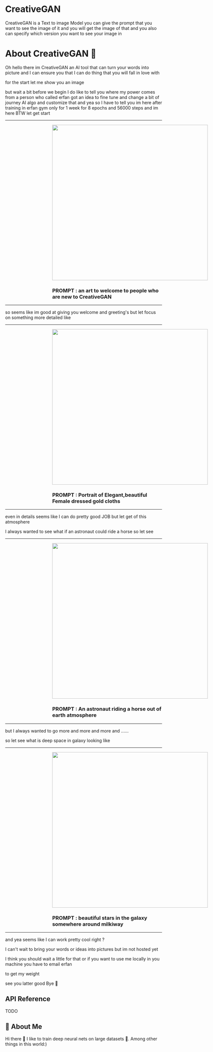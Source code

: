 # CreativeGAN

CreativeGAN is a Text to image Model you can give the prompt that you want to see the image of it and you will get the
image of that and you also can specify which version you want to see your image in

# About CreativeGAN 👋

Oh hello there im CreativeGAN
an AI tool that can turn your words into picture
and I can ensure you that I can do thing that you will fall in love with

for the start let me show you an image

but wait a bit before we begin I do like to tell you where my power comes from
a person who called erfan got an idea to fine tune and change a bit of journey
AI algo and customize that and yea so I have to tell you im here after training in erfan gym only for 1 week for
8 epochs and 56000 steps and im here BTW let get start


<div>
<hr>
<img style='margin-left: 30%' width='500' height='500' src='https://ai.motionnation.net/pics/r-welcome%20to%20creativeGan.png'/>


</div>
<h3 style="margin-left: 30%">PROMPT :  an art to welcome to people who are new to CreativeGAN</h3>
<hr>

so seems like im good at giving you welcome and greeting's but let focus on something more detailed like



<div>
<hr>
<img style='margin-left: 30%' width='500' height='500' src='https://ai.motionnation.net/pics/r-portrait%20of%20female%20draconian,%20intricate,%20elegant.png'/>


</div>
<h3 style="margin-left: 30%">PROMPT :  Portrait of Elegant,beautiful Female dressed gold cloths</h3>
<hr>

even in details seems like I can do pretty good JOB but let get of this atmosphere

I always wanted to see what if an astronaut could ride a horse so let see

<div>
<hr>
<img style='margin-left: 30%' width='500' height='500' src='https://ai.motionnation.net/pics/r-an%20astronaut%20riding%20a%20horse.png'/>


</div>
<h3 style="margin-left: 30%">PROMPT : An astronaut riding a horse out of earth atmosphere</h3>
<hr>

but I always wanted to go more and more and more and ......

so let see what is deep space in galaxy looking like 

<div>
<hr>
<img style='margin-left: 30%' width='500' height='500' src='https://ai.motionnation.net/pics/r-beautiful%20stars%20in%20galaxy%20space.png'/>


</div>
<h3 style="margin-left: 30%">PROMPT : beautiful stars in the galaxy somewhere around milkiway</h3>
<hr>

and yea seems like I can work pretty cool right ?

I can't wait to bring your words or ideas into pictures but im not hosted yet 

I think you should wait a little for that or if you want to use me locally in you machine you have to email erfan 

to get my weight

see you latter good Bye  👋

## API Reference

TODO

## 🚀 About Me

Hi there 👋 I like to train deep neural nets on large datasets 🧠. Among other things in this world:)

